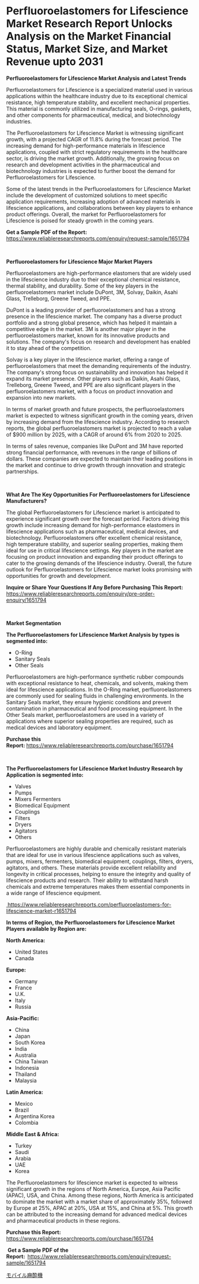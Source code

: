 <p><h1>Perfluoroelastomers for Lifescience Market Research Report Unlocks Analysis on the Market Financial Status, Market Size, and Market Revenue upto 2031</h1></p><p><strong>Perfluoroelastomers for Lifescience Market Analysis and Latest Trends</strong></p>
<p><p>Perfluoroelastomers for Lifescience is a specialized material used in various applications within the healthcare industry due to its exceptional chemical resistance, high temperature stability, and excellent mechanical properties. This material is commonly utilized in manufacturing seals, O-rings, gaskets, and other components for pharmaceutical, medical, and biotechnology industries.</p><p>The Perfluoroelastomers for Lifescience Market is witnessing significant growth, with a projected CAGR of 11.8% during the forecast period. The increasing demand for high-performance materials in lifescience applications, coupled with strict regulatory requirements in the healthcare sector, is driving the market growth. Additionally, the growing focus on research and development activities in the pharmaceutical and biotechnology industries is expected to further boost the demand for Perfluoroelastomers for Lifescience.</p><p>Some of the latest trends in the Perfluoroelastomers for Lifescience Market include the development of customized solutions to meet specific application requirements, increasing adoption of advanced materials in lifescience applications, and collaborations between key players to enhance product offerings. Overall, the market for Perfluoroelastomers for Lifescience is poised for steady growth in the coming years.</p></p>
<p><strong>Get a Sample PDF of the Report:&nbsp;</strong> <a href="https://www.reliableresearchreports.com/enquiry/request-sample/1651794">https://www.reliableresearchreports.com/enquiry/request-sample/1651794</a></p>
<p>&nbsp;</p>
<p><strong>Perfluoroelastomers for Lifescience Major Market Players</strong></p>
<p><p>Perfluoroelastomers are high-performance elastomers that are widely used in the lifescience industry due to their exceptional chemical resistance, thermal stability, and durability. Some of the key players in the perfluoroelastomers market include DuPont, 3M, Solvay, Daikin, Asahi Glass, Trelleborg, Greene Tweed, and PPE.</p><p>DuPont is a leading provider of perfluoroelastomers and has a strong presence in the lifescience market. The company has a diverse product portfolio and a strong global presence, which has helped it maintain a competitive edge in the market. 3M is another major player in the perfluoroelastomers market, known for its innovative products and solutions. The company's focus on research and development has enabled it to stay ahead of the competition.</p><p>Solvay is a key player in the lifescience market, offering a range of perfluoroelastomers that meet the demanding requirements of the industry. The company's strong focus on sustainability and innovation has helped it expand its market presence. Other players such as Daikin, Asahi Glass, Trelleborg, Greene Tweed, and PPE are also significant players in the perfluoroelastomers market, with a focus on product innovation and expansion into new markets.</p><p>In terms of market growth and future prospects, the perfluoroelastomers market is expected to witness significant growth in the coming years, driven by increasing demand from the lifescience industry. According to research reports, the global perfluoroelastomers market is projected to reach a value of $900 million by 2025, with a CAGR of around 6% from 2020 to 2025.</p><p>In terms of sales revenue, companies like DuPont and 3M have reported strong financial performance, with revenues in the range of billions of dollars. These companies are expected to maintain their leading positions in the market and continue to drive growth through innovation and strategic partnerships.</p></p>
<p>&nbsp;</p>
<p><strong>What Are The Key Opportunities For Perfluoroelastomers for Lifescience Manufacturers?</strong></p>
<p><p>The global Perfluoroelastomers for Lifescience market is anticipated to experience significant growth over the forecast period. Factors driving this growth include increasing demand for high-performance elastomers in lifescience applications such as pharmaceutical, medical devices, and biotechnology. Perfluoroelastomers offer excellent chemical resistance, high temperature stability, and superior sealing properties, making them ideal for use in critical lifescience settings. Key players in the market are focusing on product innovation and expanding their product offerings to cater to the growing demands of the lifescience industry. Overall, the future outlook for Perfluoroelastomers for Lifescience market looks promising with opportunities for growth and development.</p></p>
<p><strong>Inquire or Share Your Questions If Any Before Purchasing This Report:</strong> <a href="https://www.reliableresearchreports.com/enquiry/pre-order-enquiry/1651794">https://www.reliableresearchreports.com/enquiry/pre-order-enquiry/1651794</a></p>
<p>&nbsp;</p>
<p><strong>Market Segmentation</strong></p>
<p><strong>The Perfluoroelastomers for Lifescience Market Analysis by types is segmented into:</strong></p>
<p><ul><li>O-Ring</li><li>Sanitary Seals</li><li>Other Seals</li></ul></p>
<p><p>Perfluoroelastomers are high-performance synthetic rubber compounds with exceptional resistance to heat, chemicals, and solvents, making them ideal for lifescience applications. In the O-Ring market, perfluoroelastomers are commonly used for sealing fluids in challenging environments. In the Sanitary Seals market, they ensure hygienic conditions and prevent contamination in pharmaceutical and food processing equipment. In the Other Seals market, perfluoroelastomers are used in a variety of applications where superior sealing properties are required, such as medical devices and laboratory equipment.</p></p>
<p><strong>Purchase this Report:&nbsp;</strong><a href="https://www.reliableresearchreports.com/purchase/1651794">https://www.reliableresearchreports.com/purchase/1651794</a></p>
<p>&nbsp;</p>
<p><strong>The Perfluoroelastomers for Lifescience Market Industry Research by Application is segmented into:</strong></p>
<p><ul><li>Valves</li><li>Pumps</li><li>Mixers Fermenters</li><li>Biomedical Equipment</li><li>Couplings</li><li>Filters</li><li>Dryers</li><li>Agitators</li><li>Others</li></ul></p>
<p><p>Perfluoroelastomers are highly durable and chemically resistant materials that are ideal for use in various lifescience applications such as valves, pumps, mixers, fermenters, biomedical equipment, couplings, filters, dryers, agitators, and others. These materials provide excellent reliability and longevity in critical processes, helping to ensure the integrity and quality of lifescience products and research. Their ability to withstand harsh chemicals and extreme temperatures makes them essential components in a wide range of lifescience equipment.</p></p>
<p><a href="https://www.reliableresearchreports.com/perfluoroelastomers-for-lifescience-market-r1651794">&nbsp;https://www.reliableresearchreports.com/perfluoroelastomers-for-lifescience-market-r1651794</a></p>
<p><strong>In terms of Region, the Perfluoroelastomers for Lifescience Market Players available by Region are:</strong></p>
<p>
    <p> <strong> North America: </strong>
        <ul>
            <li>United States</li>
            <li>Canada</li>
        </ul>
        </p> 
    <p> <strong> Europe: </strong>
        <ul>
            <li>Germany</li>
            <li>France</li>
            <li>U.K.</li>
            <li>Italy</li>
            <li>Russia</li>
        </ul>
        </p> 
    <p> <strong> Asia-Pacific: </strong>
        <ul>
            <li>China</li>
            <li>Japan</li>
            <li>South Korea</li>
            <li>India</li>
            <li>Australia</li>
            <li>China Taiwan</li>
            <li>Indonesia</li>
            <li>Thailand</li>
            <li>Malaysia</li>
        </ul>
        </p> 
    <p> <strong> Latin America: </strong>
        <ul>
            <li>Mexico</li>
            <li>Brazil</li>
            <li>Argentina Korea</li>
            <li>Colombia</li>
        </ul>
        </p> 
    <p> <strong> Middle East & Africa: </strong>
        <ul>
            <li>Turkey</li>
            <li>Saudi</li>
            <li>Arabia</li>
            <li>UAE</li>
            <li>Korea</li>
        </ul>
    </p>
    </p>
<p><p>The Perfluoroelastomers for lifescience market is expected to witness significant growth in the regions of North America, Europe, Asia Pacific (APAC), USA, and China. Among these regions, North America is anticipated to dominate the market with a market share of approximately 35%, followed by Europe at 25%, APAC at 20%, USA at 15%, and China at 5%. This growth can be attributed to the increasing demand for advanced medical devices and pharmaceutical products in these regions.</p></p>
<p><strong>Purchase this Report: </strong><a href="https://www.reliableresearchreports.com/purchase/1651794">https://www.reliableresearchreports.com/purchase/1651794</a></p>
<p>&nbsp;<strong>Get a Sample PDF of the Report:&nbsp;&nbsp;</strong><a href="https://www.reliableresearchreports.com/enquiry/request-sample/1651794">https://www.reliableresearchreports.com/enquiry/request-sample/1651794</a></p>
<p><strong></strong></p>
<p><p><a href="https://github.com/zjkmgcs938405/Market-Research-Report-List-3/blob/main/3438935125476.md">モバイル麻酔機</a></p></p>